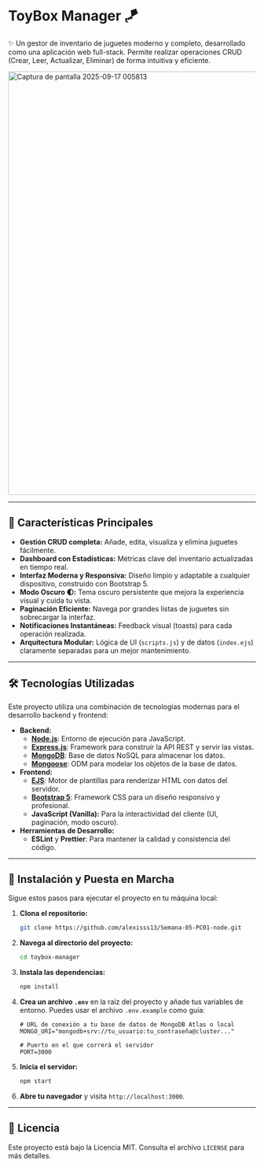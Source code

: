 # ToyBox Manager 🪁

✨ Un gestor de inventario de juguetes moderno y completo, desarrollado como una aplicación web full-stack. Permite realizar operaciones CRUD (Crear, Leer, Actualizar, Eliminar) de forma intuitiva y eficiente.

<img width="1867" height="861" alt="Captura de pantalla 2025-09-17 005813" src="https://github.com/user-attachments/assets/78cd0a02-7844-4496-a538-5ffc151d388c" />

---

## 🌟 Características Principales

-   **Gestión CRUD completa:** Añade, edita, visualiza y elimina juguetes fácilmente.
-   **Dashboard con Estadísticas:** Métricas clave del inventario actualizadas en tiempo real.
-   **Interfaz Moderna y Responsiva:** Diseño limpio y adaptable a cualquier dispositivo, construido con Bootstrap 5.
-   **Modo Oscuro 🌓:** Tema oscuro persistente que mejora la experiencia visual y cuida tu vista.
-   **Paginación Eficiente:** Navega por grandes listas de juguetes sin sobrecargar la interfaz.
-   **Notificaciones Instantáneas:** Feedback visual (toasts) para cada operación realizada.
-   **Arquitectura Modular:** Lógica de UI (`scripts.js`) y de datos (`index.ejs`) claramente separadas para un mejor mantenimiento.

---

## 🛠️ Tecnologías Utilizadas

Este proyecto utiliza una combinación de tecnologías modernas para el desarrollo backend y frontend:

-   **Backend:**
    -   [**Node.js**](https://nodejs.org/): Entorno de ejecución para JavaScript.
    -   [**Express.js**](https://expressjs.com/): Framework para construir la API REST y servir las vistas.
    -   [**MongoDB**](https://www.mongodb.com/): Base de datos NoSQL para almacenar los datos.
    -   [**Mongoose**](https://mongoosejs.com/): ODM para modelar los objetos de la base de datos.
-   **Frontend:**
    -   [**EJS**](https://ejs.co/): Motor de plantillas para renderizar HTML con datos del servidor.
    -   [**Bootstrap 5**](https://getbootstrap.com/): Framework CSS para un diseño responsivo y profesional.
    -   **JavaScript (Vanilla):** Para la interactividad del cliente (UI, paginación, modo oscuro).
-   **Herramientas de Desarrollo:**
    -   **ESLint** y **Prettier**: Para mantener la calidad y consistencia del código.

---

## 🚀 Instalación y Puesta en Marcha

Sigue estos pasos para ejecutar el proyecto en tu máquina local:

1.  **Clona el repositorio:**
    ```bash
    git clone https://github.com/alexisss13/Semana-05-PC01-node.git
    ```

2.  **Navega al directorio del proyecto:**
    ```bash
    cd toybox-manager
    ```

3.  **Instala las dependencias:**
    ```bash
    npm install
    ```

4.  **Crea un archivo `.env`** en la raíz del proyecto y añade tus variables de entorno. Puedes usar el archivo `.env.example` como guía:
    ```env
    # URL de conexión a tu base de datos de MongoDB Atlas o local
    MONGO_URI="mongodb+srv://tu_usuario:tu_contraseña@cluster..."

    # Puerto en el que correrá el servidor
    PORT=3000
    ```

5.  **Inicia el servidor:**
    ```bash
    npm start
    ```

6.  **Abre tu navegador** y visita `http://localhost:3000`.

---

## 📄 Licencia

Este proyecto está bajo la Licencia MIT. Consulta el archivo `LICENSE` para más detalles.
